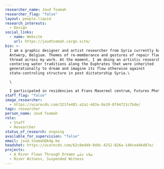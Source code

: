 ```yaml
---
researcher_name: Joud Toamah
researcher_flag: "false"
layout: people.liquid
research_interests:
  - Design
social_links:
  - name: Website
    url: https://joudtoamah.cargo.site/
bio: >-
  I am a graphic designer and artist researcher from Syria currently based in
  Antwerp, Belgium. Themes of re-memberance and gestures of repair flow as a red
  thread across my work. At the moment, I am doing an artistic research
  centering water traditions along the Euphrates that were inherited
  generationally to dream and imagine its flow otherwise against
  state-controling structure in post dictatorship Syria.\

  \

  I participated in residencies at Frans Masereel centrum, Futures Photography and Morpho. My work has been presented at Photoforumpasquart, Fomu Museum of Photography, Beursschouwburg, Globe Aroma and Constant.
staff_flag: "false"
image_researcher:
  - https://ucarecdn.com/321fe481-a2a1-4d3a-8e10-8f44721c7bde/
tags: researcher
person_name: Joud Toamah
role:
  - Staff
  - Researcher
status_of_research: ongoing
available_for_supervision: "false"
email: joud.toamah@kdg.be
headshot: https://ucarecdn.com/62c8ed49-9ddc-4252-826a-140ce446d07e/
projects:
  - A River Flows Through Dreams صلاة حلم
  - River Witness, Suspended Witness
---
```

